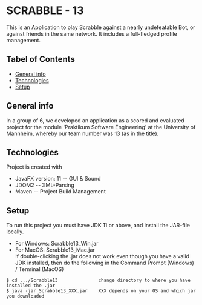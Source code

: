 # SCRABBLE - 13

This is an Application to play Scrabble against a nearly undefeatable Bot, or against friends in the same network. It includes a full-fledged profile management.



## Tabel of Contents
* [General info](#general-info)
* [Technologies](#technologies)
* [Setup](#setup)


## General info
In a group of 6, we developed an application as a scored and evaluated project for the module 'Praktikum Software Engineering' at the University of Mannheim, whereby our team number was 13 (as in the title).

## Technologies
Project is created with
* JavaFX version: 11  -- GUI & Sound
* JDOM2               -- XML-Parsing
* Maven               -- Project Build Management

## Setup
To run this project you must have JDK 11 or above, and install the JAR-file locally. 
* For Windows:  Scrabble13_Win.jar  
* For MacOS:    Scrabble13_Mac.jar  
If double-clicking the .jar does not work even though you have a valid JDK installed, then do the following in the Command Prompt (Windows) / Terminal (MacOS)
```
$ cd .../Scrabble13               change directory to where you have installed the .jar
$ java -jar Scrabble13_XXX.jar    XXX depends on your OS and which jar you downloaded
```
